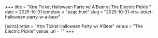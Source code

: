 +++
title = "Xtra Ticket Halloween Party w/ A'Bear at The Electric Pickle "
date = 2025-10-31
template = "page.html"
slug = "2025-10-31-xtra-ticket-halloween-party-w-a-bear"

[extra]
artist = "Xtra Ticket Halloween Party w/ A'Bear"
venue = "The Electric Pickle"
venue_url = ""
+++
